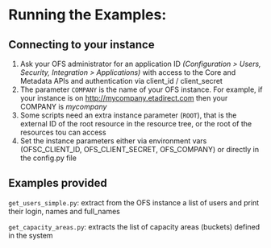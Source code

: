 # Running the Examples:

## Connecting to your instance

1. Ask your OFS administrator for an application ID *(Configuration > Users, Security, Integration > Applications)* with access to the Core and Metadata APIs and authentication via client_id / client_secret
2. The parameter `COMPANY` is the name of your OFS instance. For example, if your instance is on http://mycompany.etadirect.com then your COMPANY is *mycompany*
3. Some scripts need an extra instance parameter (`ROOT`), that is the external ID of the root resource in the resource tree, or the root of the resources tou can access
4. Set the instance parameters either via environment vars (OFSC_CLIENT_ID, OFS_CLIENT_SECRET, OFS_COMPANY) or directly in the config.py file

## Examples provided ##

`get_users_simple.py`: extract from the OFS instance a list of users and print their login, names and full_names

`get_capacity_areas.py`: extracts the list of capacity areas (buckets) defined in the system